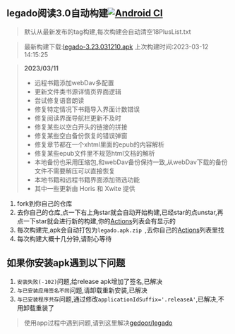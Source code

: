 ## legado阅读3.0自动构建[![Android CI](https://github.com/10bits/gedoor-Build/workflows/Android%20CI/badge.svg)](https://github.com/10bits/gedoor-Build/actions)

> 默认从最新发布的tag构建,每次构建会自动清空18PlusList.txt

> 最新构建下载:[legado-3.23.031210.apk](https://github.com/newdream8848/gedoor-Build/releases/download/legado-3.23.031210/legado-3.23.031210.apk) 上次构建时间:2023-03-12 14:15:25
<!--start-->
> **2023/03/11**
> * 远程书籍添加webDav多配置
> * 更新文件类书源详情页界面逻辑
> * 尝试修复语音朗读
> * 修复特定情况下书籍导入界面计数错误
> * 修复阅读界面导航栏更新不及时
> * 修复某些以空白开头的链接的拼接
> * 修复某些空白备份恢复的错误弹窗
> * 修复章节都在一个xhtml里面的epub的内容解析
> * 修复某些epub文件里不规范html文档的解析
> * 本地备份也采用压缩包,和webDav备份保持一致,从webDav下载的备份文件不需要解压可以直接恢复
> * 本地书籍和远程书籍界面添加筛选功能
> * 其中一些更新由 Horis 和 Xwite 提供
> 
<!--end-->
  
1. fork到你自己的仓库
2. 去你自己的仓库,点一下右上角star就会自动开始构建,已经star的点unstar,再点一下star就会进行新的构建,你的[Actions](https://github.com/10bits/gedoor-Build/actions)列表会有显示的
3. 每次构建完,apk会自动打包为`legado.apk.zip
`,去你自己的[Actions](https://github.com/10bits/gedoor-Build/actions)列表里找
4. 每次构建大概十几分钟,请耐心等待

## 如果你安装apk遇到以下问题

1. `安装失败(-102)`问题,给release apk增加了签名,已解决
2. `与已安装应用签名不同`问题,请卸载重新安装,已解决
3. `与已安装程序共存`问题,通过修改`applicationIdSuffix='.releaseA'`,已解决,不用卸载重装了
> 使用app过程中遇到问题,请到这里解决[gedoor/legado](https://github.com/gedoor/legado/issues)

